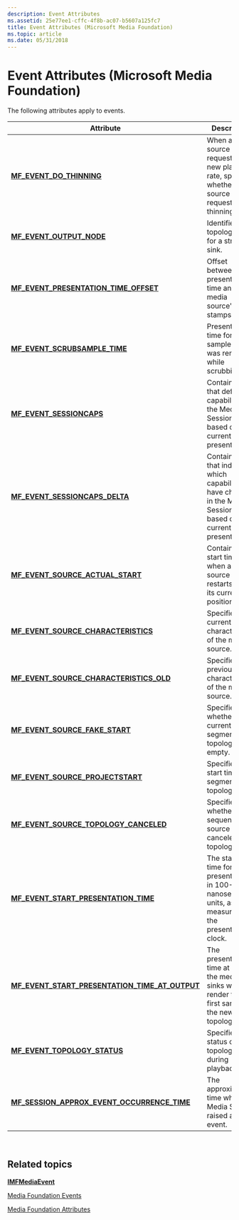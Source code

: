 ```yaml
---
description: Event Attributes
ms.assetid: 25e77ee1-cffc-4f8b-ac07-b5607a125fc7
title: Event Attributes (Microsoft Media Foundation)
ms.topic: article
ms.date: 05/31/2018
---
```


# Event Attributes (Microsoft Media Foundation)

The following attributes apply to events.



| Attribute                                                                                                        | Description                                                                                                           |
|------------------------------------------------------------------------------------------------------------------|-----------------------------------------------------------------------------------------------------------------------|
| [**MF\_EVENT\_DO\_THINNING**](mf-event-do-thinning-attribute.md)                                                | When a media source requests a new playback rate, specifies whether the source also requests thinning.                |
| [**MF\_EVENT\_OUTPUT\_NODE**](mf-event-output-node-attribute.md)                                                | Identifies the topology node for a stream sink.                                                                       |
| [**MF\_EVENT\_PRESENTATION\_TIME\_OFFSET**](mf-event-presentation-time-offset-attribute.md)                     | Offset between the presentation time and the media source's time stamps.                                              |
| [**MF\_EVENT\_SCRUBSAMPLE\_TIME**](mf-event-scrubsample-time-attribute.md)                                      | Presentation time for a sample that was rendered while scrubbing.                                                     |
| [**MF\_EVENT\_SESSIONCAPS**](mf-event-sessioncaps-attribute.md)                                                 | Contains flags that define the capabilities of the Media Session, based on the current presentation.                  |
| [**MF\_EVENT\_SESSIONCAPS\_DELTA**](mf-event-sessioncaps-delta-attribute.md)                                    | Contains flags that indicate which capabilities have changed in the Media Session, based on the current presentation. |
| [**MF\_EVENT\_SOURCE\_ACTUAL\_START**](mf-event-source-actual-start-attribute.md)                               | Contains the start time when a media source restarts from its current position.                                       |
| [**MF\_EVENT\_SOURCE\_CHARACTERISTICS**](mf-event-source-characteristics-attribute.md)                          | Specifies the current characteristics of the media source.                                                            |
| [**MF\_EVENT\_SOURCE\_CHARACTERISTICS\_OLD**](mf-event-source-characteristics-old-attribute.md)                 | Specifies the previous characteristics of the media source.                                                           |
| [**MF\_EVENT\_SOURCE\_FAKE\_START**](mf-event-source-fake-start-attribute.md)                                   | Specifies whether the current segment topology is empty.                                                              |
| [**MF\_EVENT\_SOURCE\_PROJECTSTART**](mf-event-source-projectstart-attribute.md)                                | Specifies the start time for a segment topology.                                                                      |
| [**MF\_EVENT\_SOURCE\_TOPOLOGY\_CANCELED**](mf-event-source-topology-canceled-attribute.md)                     | Specifies whether the sequencer source canceled a topology.                                                           |
| [**MF\_EVENT\_START\_PRESENTATION\_TIME**](mf-event-start-presentation-time-attribute.md)                       | The starting time for the presentation, in 100-nanosecond units, as measured by the presentation clock.               |
| [**MF\_EVENT\_START\_PRESENTATION\_TIME\_AT\_OUTPUT**](mf-event-start-presentation-time-at-output-attribute.md) | The presentation time at which the media sinks will render the first sample of the new topology.                      |
| [**MF\_EVENT\_TOPOLOGY\_STATUS**](mf-event-topology-status-attribute.md)                                        | Specifies the status of a topology during playback.                                                                   |
| [**MF\_SESSION\_APPROX\_EVENT\_OCCURRENCE\_TIME**](mf-session-approx-event-occurrence-time-attribute.md)        | The approximate time when the Media Session raised an event.                                                          |



 

## Related topics

<dl> <dt>

[**IMFMediaEvent**](/windows/desktop/api/mfobjects/nn-mfobjects-imfmediaevent)
</dt> <dt>

[Media Foundation Events](media-foundation-events.md)
</dt> <dt>

[Media Foundation Attributes](media-foundation-attributes.md)
</dt> </dl>

 

 



